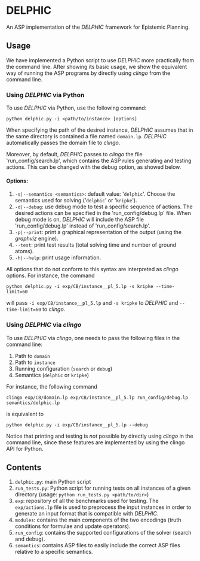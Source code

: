 # DELPHIC

An ASP implementation of the *DELPHIC* framework for Epistemic Planning.

## Usage

We have implemented a Python script to use *DELPHIC* more practically from the command line. After showing its basic usage, we show the equivalent way of running the ASP programs by directly using *clingo* from the command line.


### Using *DELPHIC* via Python

To use *DELPHIC* via Python, use the following command:

    python delphic.py -i <path/to/instance> [options]

When specifying the path of the desired instance, *DELPHIC* assumes that in the same directory is contained a file named `domain.lp`. *DELPHIC* automatically passes the domain file to *clingo*.

Moreover, by default, *DELPHIC* passes to *clingo* the file 'run_config/search.lp', which contains the ASP rules generating and testing actions. This can be changed with the debug option, as showed below.

#### Options:

1. `-s|--semantics <semantics>`: default value: '`delphic`'. Choose the semantics used for solving ('`delphic`' or '`kripke`').
2. `-d|--debug`: use debug mode to test a specific sequence of actions. The desired actions can be specified in the 'run_config/debug.lp' file. When debug mode is on, *DELPHIC* will include the ASP file 'run_config/debug.lp' instead of 'run_config/search.lp'.
3. `-p|--print`: print a graphical representation of the output (using the *graphviz* engine).
4. `--test`: print test results (total solving time and number of ground atoms).
5. `-h|--help`: print usage information.

All options that do not conform to this syntax are interpreted as *clingo* options. For instance, the command

    python delphic.py -i exp/CB/instance__pl_5.lp -s kripke --time-limit=60

will pass `-i exp/CB/instance__pl_5.lp` and `-s kripke` to *DELPHIC* and `--time-limit=60` to *clingo*.

### Using *DELPHIC* via *clingo*

To use *DELPHIC* via *clingo*, one needs to pass the following files in the command line:
1. Path to `domain`
2. Path to `instance`
3. Running configuration (`search` or `debug`)
4. Semantics (`delphic` or `kripke`)

For instance, the following command

    clingo exp/CB/domain.lp exp/CB/instance__pl_5.lp run_config/debug.lp semantics/delphic.lp

is equivalent to

    python delphic.py -i exp/CB/instance__pl_5.lp --debug

Notice that printing and testing is *not* possible by directly using *clingo* in the command line, since these features are implemented by using the clingo API for Python.


## Contents

1. `delphic.py`: main Python script
2. `run_tests.py`: Python script for running tests on all instances of a given directory (usage: `python run_tests.py <path/to/dir>`)
3. `exp`: repository of all the benchmarks used for testing. The `exp/actions.lp` file is used to preprocess the input instances in order to generate an input format that is compatible with *DELPHIC*.
4. `modules`: contains the main components of the two encodings (truth conditions for formulae and update operators).
5. `run_config`: contains the supported configurations of the solver (search and debug).
6. `semantics`: contains ASP files to easily include the correct ASP files relative to a specific semantics.
